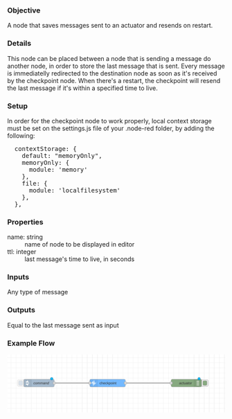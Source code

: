 ### Objective

A node that saves messages sent to an actuator and resends on restart. 

### Details

This node can be placed between a node that is sending a message do another node, in order to store the last message that is sent. Every message is immediatelly redirected to the destination node as soon as it's received by the checkpoint node. When there's a restart, the checkpoint will resend the last message if it's within a specified time to live.

### Setup 

In order for the checkpoint node to work properly, local context storage must be set on the settings.js file of your .node-red folder, by adding the following:

<dl>

<pre>  contextStorage: {
    default: "memoryOnly",
    memoryOnly: {
      module: 'memory'
    },
    file: {
      module: 'localfilesystem'
    },
  },
</pre>

</dl>

### Properties

<dl class="message-properties">

<dt>name<span class="property-type">: string</span></dt>

<dd>name of node to be displayed in editor</dd>

<dt>ttl<span class="property-type">: integer</span></dt>

<dd>last message's time to live, in seconds</dd>

</dl>

### Inputs

<dl class="message-properties">Any type of message</dl>

### Outputs

<dl class="message-properties">Equal to the last message sent as input</dl>

### Example Flow

![](../samples/checkpoint.png)
